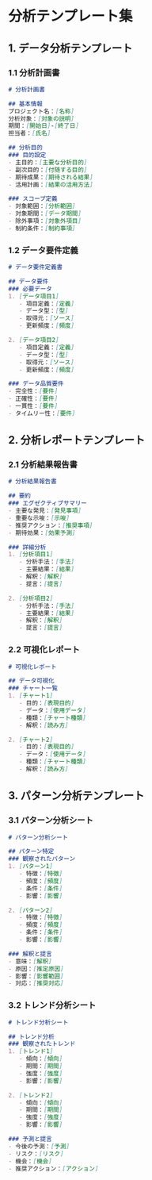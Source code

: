 # 分析テンプレート集

## 1. データ分析テンプレート

### 1.1 分析計画書
```markdown
# 分析計画書

## 基本情報
プロジェクト名：[名称]
分析対象：[対象の説明]
期間：[開始日]-[終了日]
担当者：[氏名]

## 分析目的
### 目的設定
- 主目的：[主要な分析目的]
- 副次目的：[付随する目的]
- 期待成果：[期待される結果]
- 活用計画：[結果の活用方法]

### スコープ定義
- 対象範囲：[分析範囲]
- 対象期間：[データ期間]
- 除外事項：[対象外項目]
- 制約条件：[制約事項]
```

### 1.2 データ要件定義
```markdown
# データ要件定義書

## データ要件
### 必要データ
1. [データ項目1]
   - 項目定義：[定義]
   - データ型：[型]
   - 取得元：[ソース]
   - 更新頻度：[頻度]

2. [データ項目2]
   - 項目定義：[定義]
   - データ型：[型]
   - 取得元：[ソース]
   - 更新頻度：[頻度]

### データ品質要件
- 完全性：[要件]
- 正確性：[要件]
- 一貫性：[要件]
- タイムリー性：[要件]
```

## 2. 分析レポートテンプレート

### 2.1 分析結果報告書
```markdown
# 分析結果報告書

## 要約
### エグゼクティブサマリー
- 主要な発見：[発見事項]
- 重要な示唆：[示唆]
- 推奨アクション：[推奨事項]
- 期待効果：[効果予測]

### 詳細分析
1. [分析項目1]
   - 分析手法：[手法]
   - 主要結果：[結果]
   - 解釈：[解釈]
   - 提言：[提言]

2. [分析項目2]
   - 分析手法：[手法]
   - 主要結果：[結果]
   - 解釈：[解釈]
   - 提言：[提言]
```

### 2.2 可視化レポート
```markdown
# 可視化レポート

## データ可視化
### チャート一覧
1. [チャート1]
   - 目的：[表現目的]
   - データ：[使用データ]
   - 種類：[チャート種類]
   - 解釈：[読み方]

2. [チャート2]
   - 目的：[表現目的]
   - データ：[使用データ]
   - 種類：[チャート種類]
   - 解釈：[読み方]
```

## 3. パターン分析テンプレート

### 3.1 パターン分析シート
```markdown
# パターン分析シート

## パターン特定
### 観察されたパターン
1. [パターン1]
   - 特徴：[特徴]
   - 頻度：[頻度]
   - 条件：[条件]
   - 影響：[影響]

2. [パターン2]
   - 特徴：[特徴]
   - 頻度：[頻度]
   - 条件：[条件]
   - 影響：[影響]

### 解釈と提言
- 意味：[解釈]
- 原因：[推定原因]
- 影響：[影響範囲]
- 対応：[推奨対応]
```

### 3.2 トレンド分析シート
```markdown
# トレンド分析シート

## トレンド分析
### 観察されたトレンド
1. [トレンド1]
   - 傾向：[傾向]
   - 期間：[期間]
   - 強度：[強度]
   - 影響：[影響]

2. [トレンド2]
   - 傾向：[傾向]
   - 期間：[期間]
   - 強度：[強度]
   - 影響：[影響]

### 予測と提言
- 今後の予測：[予測]
- リスク：[リスク]
- 機会：[機会]
- 推奨アクション：[アクション]